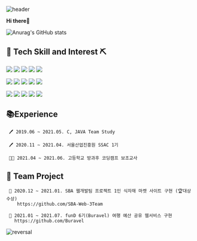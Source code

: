 ![header](https://capsule-render.vercel.app/api?type=wave&color=DCEDC8)

**Hi there**👋
 
![Anurag's GitHub stats](https://github-readme-stats.vercel.app/api?username=jungdahae1225&show_icons=true&theme=aura_dark)


🔨 Tech Skill and Interest ⛏
-----------
<img src="https://img.shields.io/badge/JAVA-orange?style=flat-square&logo=Java&logoColor=FFFFFF"/> <img src="https://img.shields.io/badge/C-gray?style=flat-square&logo=C&logoColor=FFFFFF"/> <img src="https://img.shields.io/badge/Python-navy?style=flat-square&logo=Python&logoColor=FFFFFF"/> <img src="https://img.shields.io/badge/H2-blue?style=flat-square"/> <img src="https://img.shields.io/badge/Linux-yellow?style=flat-square&logo=Linux&logoColor=FFFFFF"/> 

<img src="https://img.shields.io/badge/Spring-green?style=flat-square&logo=Spring&logoColor=FFFFFF"/>  <img src="https://img.shields.io/badge/Javascript-orange?style=flat-square&logo=Javascript&logoColor=FFFFFF"/>  <img src="https://img.shields.io/badge/Spring Boot-green?style=flat-square&logo=Spring Boot&logoColor=FFFFFF"/>  <img src="https://img.shields.io/badge/JPA-teal?style=flat-square"/>  <img src="https://img.shields.io/badge/Query Dsl-blue?style=flat-square"/>  

<img src="https://img.shields.io/badge/React-skyblue?style=flat-square&logo=React&logoColor=FFFFFF"/>  <img src="https://img.shields.io/badge/HTML5-green?style=flat-square&logo=HTML5&logoColor=FFFFFF"/>  <img src="https://img.shields.io/badge/CSS3-teal?style=flat-square&logo=CSS3&logoColor=FFFFFF"/>  <img src="https://img.shields.io/badge/Sass-pink?style=flat-square&logo=Sass&logoColor=FFFFFF"/>  <img src="https://img.shields.io/badge/Bootstrap-purple?style=flat-square&logo=Bootstrap&logoColor=FFFFFF"/>



📚Experience
-----------
     🖊 2019.06 ~ 2021.05. C, JAVA Team Study
  
     🖊 2020.11 ~ 2021.04. 서울산업진흥원 SSAC 1기

     👩‍🏫 2021.04 ~ 2021.06. 고등학교 방과후 코딩캠프 보조교사 


👯 Team Project
-----------
     📍 2020.12 ~ 2021.01. SBA 웹개발팀 프로젝트 1인 식자재 마켓 사이트 구현 (🏆대상 수상)
        https://github.com/SBA-Web-3Team
        
     📍 2021.01 ~ 2021.07. funD 6기(Buravel) 여행 예산 공유 웹서비스 구현
       https://github.com/Buravel


![reversal](https://capsule-render.vercel.app/api?type=soft&reversal=false&color=DCEDC8)
